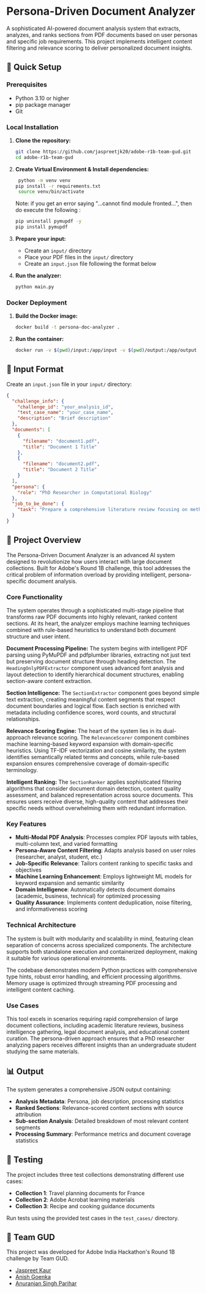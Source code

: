 # Persona-Driven Document Analyzer

A sophisticated AI-powered document analysis system that extracts, analyzes, and ranks sections from PDF documents based on user personas and specific job requirements. This project implements intelligent content filtering and relevance scoring to deliver personalized document insights.

## 🚀 Quick Setup

### Prerequisites
- Python 3.10 or higher
- pip package manager
- Git

### Local Installation

1. **Clone the repository:**
   ```bash
   git clone https://github.com/jaspreetjk20/adobe-r1b-team-gud.git
   cd adobe-r1b-team-gud
   ```

2. **Create Virtual Environment & Install dependencies:**
   ```bash
    python -m venv venv
   pip install -r requirements.txt
    source venv/bin/activate
   ```

   Note: if you get an error saying "...cannot find module fronted...", then do execute the following : 

    ```bash
    pip uninstall pymupdf -y
    pip install pymupdf
    ```

3. **Prepare your input:**
   - Create an `input/` directory
   - Place your PDF files in the `input/` directory
   - Create an `input.json` file following the format below

4. **Run the analyzer:**
   ```bash
   python main.py
   ```

### Docker Deployment

1. **Build the Docker image:**
   ```bash
   docker build -t persona-doc-analyzer .
   ```

2. **Run the container:**
   ```bash
   docker run -v $(pwd)/input:/app/input -v $(pwd)/output:/app/output --network none adober1b:latest
   ```

## 📁 Input Format

Create an `input.json` file in your `input/` directory:

```json
{
  "challenge_info": {
    "challenge_id": "your_analysis_id",
    "test_case_name": "your_case_name",
    "description": "Brief description"
  },
  "documents": [
    {
      "filename": "document1.pdf",
      "title": "Document 1 Title"
    },
    {
      "filename": "document2.pdf", 
      "title": "Document 2 Title"
    }
  ],
  "persona": {
    "role": "PhD Researcher in Computational Biology"
  },
  "job_to_be_done": {
    "task": "Prepare a comprehensive literature review focusing on methodologies, datasets, and performance benchmarks"
  }
}
```

## 📖 Project Overview

The Persona-Driven Document Analyzer is an advanced AI system designed to revolutionize how users interact with large document collections. Built for Adobe's Round 1B challenge, this tool addresses the critical problem of information overload by providing intelligent, persona-specific document analysis.

### Core Functionality

The system operates through a sophisticated multi-stage pipeline that transforms raw PDF documents into highly relevant, ranked content sections. At its heart, the analyzer employs machine learning techniques combined with rule-based heuristics to understand both document structure and user intent.

**Document Processing Pipeline:**
The system begins with intelligent PDF parsing using PyMuPDF and pdfplumber libraries, extracting not just text but preserving document structure through heading detection. The `HeadingOnlyPDFExtractor` component uses advanced font analysis and layout detection to identify hierarchical document structures, enabling section-aware content extraction.

**Section Intelligence:**
The `SectionExtractor` component goes beyond simple text extraction, creating meaningful content segments that respect document boundaries and logical flow. Each section is enriched with metadata including confidence scores, word counts, and structural relationships.

**Relevance Scoring Engine:**
The heart of the system lies in its dual-approach relevance scoring. The `RelevanceScorer` component combines machine learning-based keyword expansion with domain-specific heuristics. Using TF-IDF vectorization and cosine similarity, the system identifies semantically related terms and concepts, while rule-based expansion ensures comprehensive coverage of domain-specific terminology.

**Intelligent Ranking:**
The `SectionRanker` applies sophisticated filtering algorithms that consider document domain detection, content quality assessment, and balanced representation across source documents. This ensures users receive diverse, high-quality content that addresses their specific needs without overwhelming them with redundant information.

### Key Features

- **Multi-Modal PDF Analysis**: Processes complex PDF layouts with tables, multi-column text, and varied formatting
- **Persona-Aware Content Filtering**: Adapts analysis based on user roles (researcher, analyst, student, etc.)
- **Job-Specific Relevance**: Tailors content ranking to specific tasks and objectives
- **Machine Learning Enhancement**: Employs lightweight ML models for keyword expansion and semantic similarity
- **Domain Intelligence**: Automatically detects document domains (academic, business, technical) for optimized processing
- **Quality Assurance**: Implements content deduplication, noise filtering, and informativeness scoring

### Technical Architecture

The system is built with modularity and scalability in mind, featuring clean separation of concerns across specialized components. The architecture supports both standalone execution and containerized deployment, making it suitable for various operational environments.

The codebase demonstrates modern Python practices with comprehensive type hints, robust error handling, and efficient processing algorithms. Memory usage is optimized through streaming PDF processing and intelligent content caching.

### Use Cases

This tool excels in scenarios requiring rapid comprehension of large document collections, including academic literature reviews, business intelligence gathering, legal document analysis, and educational content curation. The persona-driven approach ensures that a PhD researcher analyzing papers receives different insights than an undergraduate student studying the same materials.

## 📊 Output

The system generates a comprehensive JSON output containing:
- **Analysis Metadata**: Persona, job description, processing statistics
- **Ranked Sections**: Relevance-scored content sections with source attribution
- **Sub-section Analysis**: Detailed breakdown of most relevant content segments
- **Processing Summary**: Performance metrics and document coverage statistics

## 🧪 Testing

The project includes three test collections demonstrating different use cases:
- **Collection 1**: Travel planning documents for France
- **Collection 2**: Adobe Acrobat learning materials  
- **Collection 3**: Recipe and cooking guidance documents

Run tests using the provided test cases in the `test_cases/` directory.

## 🤝 Team GUD

This project was developed for Adobe India Hackathon's Round 1B challenge by Team GUD. 

- [Jaspreet Kaur](https://github.com/jaspreetjk20)
- [Anish Goenka](https://github.com/phANTom2303)
- [Anuranjan Singh Parihar](https://github.com/Anuranj-bot)